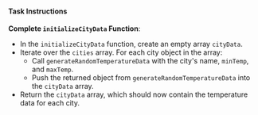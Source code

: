 #### Task Instructions

**Complete `initializeCityData` Function**:

- In the `initializeCityData` function, create an empty array `cityData`.
- Iterate over the `cities` array. For each city object in the array:
  - Call `generateRandomTemperatureData` with the city's name, `minTemp`, and `maxTemp`.
  - Push the returned object from `generateRandomTemperatureData` into the `cityData` array.
- Return the `cityData` array, which should now contain the temperature data for each city.
